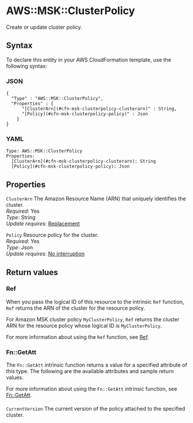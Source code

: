 # AWS::MSK::ClusterPolicy<a name="aws-resource-msk-clusterpolicy"></a>

Create or update cluster policy\.

## Syntax<a name="aws-resource-msk-clusterpolicy-syntax"></a>

To declare this entity in your AWS CloudFormation template, use the following syntax:

### JSON<a name="aws-resource-msk-clusterpolicy-syntax.json"></a>

```
{
  "Type" : "AWS::MSK::ClusterPolicy",
  "Properties" : {
      "[ClusterArn](#cfn-msk-clusterpolicy-clusterarn)" : String,
      "[Policy](#cfn-msk-clusterpolicy-policy)" : Json
    }
}
```

### YAML<a name="aws-resource-msk-clusterpolicy-syntax.yaml"></a>

```
Type: AWS::MSK::ClusterPolicy
Properties: 
  [ClusterArn](#cfn-msk-clusterpolicy-clusterarn): String
  [Policy](#cfn-msk-clusterpolicy-policy): Json
```

## Properties<a name="aws-resource-msk-clusterpolicy-properties"></a>

`ClusterArn`  <a name="cfn-msk-clusterpolicy-clusterarn"></a>
The Amazon Resource Name \(ARN\) that uniquely identifies the cluster\.  
*Required*: Yes  
*Type*: String  
*Update requires*: [Replacement](https://docs.aws.amazon.com/AWSCloudFormation/latest/UserGuide/using-cfn-updating-stacks-update-behaviors.html#update-replacement)

`Policy`  <a name="cfn-msk-clusterpolicy-policy"></a>
Resource policy for the cluster\.  
*Required*: Yes  
*Type*: Json  
*Update requires*: [No interruption](https://docs.aws.amazon.com/AWSCloudFormation/latest/UserGuide/using-cfn-updating-stacks-update-behaviors.html#update-no-interrupt)

## Return values<a name="aws-resource-msk-clusterpolicy-return-values"></a>

### Ref<a name="aws-resource-msk-clusterpolicy-return-values-ref"></a>

When you pass the logical ID of this resource to the intrinsic `Ref` function, `Ref` returns the ARN of the cluster for the resource policy\.

For Amazon MSK cluster policy `MyClusterPolicy`, `Ref` returns the cluster ARN for the resource policy whose logical ID is `MyClusterPolicy`\.

For more information about using the `Ref` function, see [Ref](https://docs.aws.amazon.com/AWSCloudFormation/latest/UserGuide/intrinsic-function-reference-ref.html)\.

### Fn::GetAtt<a name="aws-resource-msk-clusterpolicy-return-values-fn--getatt"></a>

The `Fn::GetAtt` intrinsic function returns a value for a specified attribute of this type\. The following are the available attributes and sample return values\.

For more information about using the `Fn::GetAtt` intrinsic function, see [Fn::GetAtt](https://docs.aws.amazon.com/AWSCloudFormation/latest/UserGuide/intrinsic-function-reference-getatt.html)\.

#### <a name="aws-resource-msk-clusterpolicy-return-values-fn--getatt-fn--getatt"></a>

`CurrentVersion`  <a name="CurrentVersion-fn::getatt"></a>
The current version of the policy attached to the specified cluster\.